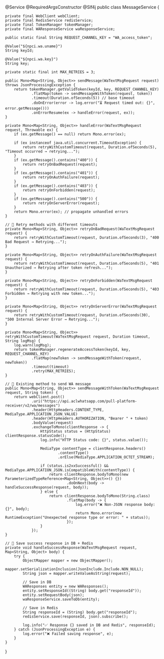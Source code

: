 @Service
@RequiredArgsConstructor
@Slf4j
public class MessageService {

    private final WebClient webClient;
    private final RedisService redisService;
    private final TokenManager tokenManager;
    private final WAResponseService waResponseService;

    public static final String REQUEST_CHANNEL_KEY = "WA_access_token";

    @Value("${npci.wa.uname}")
    String keyId;

    @Value("${npci.wa.key}")
    String key;

    private static final int MAX_RETRIES = 3;

    public Mono<Map<String, Object>> sendMessage(WaTextMsgRequest request) throws JsonProcessingException {
        return tokenManager.getValidToken(keyId, key, REQUEST_CHANNEL_KEY)
                .flatMap(token -> sendMessageWithToken(request, token))
                .timeout(Duration.ofSeconds(5)) // base timeout
                .doOnError(error -> log.error("⏳ Request timed out: {}", error.getMessage()))
                .onErrorResume(ex -> handleError(request, ex));
    }

    private Mono<Map<String, Object>> handleError(WaTextMsgRequest request, Throwable ex) {
        if (ex.getMessage() == null) return Mono.error(ex);

        if (ex instanceof java.util.concurrent.TimeoutException) {
            return retryWithCustomTimeout(request, Duration.ofSeconds(5), "Timeout occurred → retrying...");
        }
        if (ex.getMessage().contains("400")) {
            return retryOnBadRequest(request);
        }
        if (ex.getMessage().contains("401")) {
            return retryOnAuthFailure(request);
        }
        if (ex.getMessage().contains("403")) {
            return retryOnForbidden(request);
        }
        if (ex.getMessage().contains("500")) {
            return retryOnServerError(request);
        }
        return Mono.error(ex); // propagate unhandled errors
    }

    // 🔹 Retry methods with different timeouts
    private Mono<Map<String, Object>> retryOnBadRequest(WaTextMsgRequest request) {
        return retryWithCustomTimeout(request, Duration.ofSeconds(3), "400 Bad Request → Retrying...");
    }

    private Mono<Map<String, Object>> retryOnAuthFailure(WaTextMsgRequest request) {
        return retryWithCustomTimeout(request, Duration.ofSeconds(5), "401 Unauthorized → Retrying after token refresh...");
    }

    private Mono<Map<String, Object>> retryOnForbidden(WaTextMsgRequest request) {
        return retryWithCustomTimeout(request, Duration.ofSeconds(5), "403 Forbidden → Retrying with new token...");
    }

    private Mono<Map<String, Object>> retryOnServerError(WaTextMsgRequest request) {
        return retryWithCustomTimeout(request, Duration.ofSeconds(30), "500 Internal Server Error → Retrying...");
    }

    private Mono<Map<String, Object>> retryWithCustomTimeout(WaTextMsgRequest request, Duration timeout, String logMsg) {
        log.warn(logMsg);
        return tokenManager.regenerateAccessToken(keyId, key, REQUEST_CHANNEL_KEY)
                .flatMap(newToken -> sendMessageWithToken(request, newToken))
                .timeout(timeout)
                .retry(MAX_RETRIES);
    }

    // 🔹 Existing method to send WA message
    public Mono<Map<String, Object>> sendMessageWithToken(WaTextMsgRequest request, String token) {
        return webClient.post()
                .uri("https://api.aclwhatsapp.com/pull-platform-receiver/v2/wa/messages")
                .header(HttpHeaders.CONTENT_TYPE, MediaType.APPLICATION_JSON_VALUE)
                .header(HttpHeaders.AUTHORIZATION, "Bearer " + token)
                .bodyValue(request)
                .exchangeToMono(clientResponse -> {
                    HttpStatus status = (HttpStatus) clientResponse.statusCode();
                    log.info("HTTP Status code: {}", status.value());

                    MediaType contentType = clientResponse.headers()
                            .contentType()
                            .orElse(MediaType.APPLICATION_OCTET_STREAM);

                    if (status.is2xxSuccessful() && MediaType.APPLICATION_JSON.isCompatibleWith(contentType)) {
                        return clientResponse.bodyToMono(new ParameterizedTypeReference<Map<String, Object>>() {})
                                .doOnNext(body -> handleSuccessResponse(request, body));
                    } else {
                        return clientResponse.bodyToMono(String.class)
                                .flatMap(body -> {
                                    log.error("❌ Non-JSON response body: {}", body);
                                    return Mono.error(new RuntimeException("Unexpected response type or error: " + status));
                                });
                    }
                });
    }

    // 🔹 Save success response in DB + Redis
    private void handleSuccessResponse(WaTextMsgRequest request, Map<String, Object> body) {
        try {
            ObjectMapper mapper = new ObjectMapper();
            mapper.setSerializationInclusion(JsonInclude.Include.NON_NULL);
            String json = mapper.writeValueAsString(request);

            // Save in DB
            WAResponses entity = new WAResponses();
            entity.setResponseId((String) body.get("responseId"));
            entity.setRequestBody(json);
            waResponseService.saveToDb(entity);

            // Save in Redis
            String responseId = (String) body.get("responseId");
            redisService.save(responseId, json).subscribe();

            log.info("✅ Response {} saved in DB and Redis", responseId);
        } catch (JsonProcessingException e) {
            log.error("❌ Failed saving response", e);
        }
    }
}
